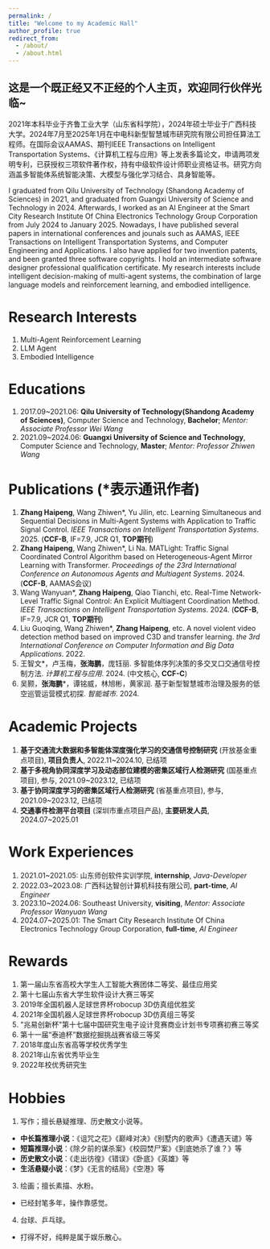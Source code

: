 ```yaml
---
permalink: /
title: "Welcome to my Academic Hall"
author_profile: true
redirect_from: 
  - /about/
  - /about.html
---
```


**这是一个既正经又不正经的个人主页，欢迎同行伙伴光临~**
------
2021年本科毕业于齐鲁工业大学（山东省科学院），2024年硕士毕业于广西科技大学。2024年7月至2025年1月在中电科新型智慧城市研究院有限公司担任算法工程师。在国际会议AAMAS、期刊IEEE Transactions on Intelligent Transportation Systems、《计算机工程与应用》等上发表多篇论文，申请两项发明专利，已获授权三项软件著作权，持有中级软件设计师职业资格证书。研究方向涵盖多智能体系统智能决策、大模型与强化学习结合、具身智能等。

I graduated from Qilu University of Technology (Shandong Academy of Sciences) in 2021, and graduated from Guangxi University of Science and Technology in 2024. Afterwards, I worked as an AI Engineer at the Smart City Research Institute Of China Electronics Technology Group Corporation from July 2024 to January 2025. Nowadays, I have published several papers in international conferences and jounals such as AAMAS, IEEE Transactions on Intelligent Transportation Systems, and Computer Engineering and Applications. I also have applied for two invention patents, and been granted three software copyrights. I hold an intermediate software designer professional qualification certificate. My research interests include intelligent decision-making of multi-agent systems, the combination of large language models and reinforcement learning, and embodied intelligence.

**Research Interests**
======
1. Multi-Agent Reinforcement Learning
2. LLM Agent
3. Embodied Intelligence

**Educations**
======
1. 2017.09~2021.06: **Qilu University of Technology(Shandong Academy of Sciences)**, Computer Science and Technology, **Bachelor**; _Mentor: Associate Professor Wei Wang_
2. 2021.09~2024.06: **Guangxi University of Science and Technology**, Computer Science and Technology, **Master**; _Mentor: Professor Zhiwen Wang_

**Publications** (*表示通讯作者)
======
1. **Zhang Haipeng**, Wang Zhiwen*, Yu Jilin, etc. Learning Simultaneous and Sequential Decisions in Multi-Agent Systems with Application to Traffic Signal Control. _IEEE Transactions on Intelligent Transportation Systems_. 2025. (**CCF-B**, IF=7.9, JCR Q1, **TOP期刊**)
2. **Zhang Haipeng**, Wang Zhiwen*, Li Na. MATLight: Traffic Signal Coordinated Control Algorithm based on Heterogeneous-Agent Mirror Learning with Transformer. _Proceedings of the 23rd International Conference on Autonomous Agents and Multiagent Systems_. 2024. (**CCF-B**, AAMAS会议)
3. Wang Wanyuan*, **Zhang Haipeng**, Qiao Tianchi, etc. Real-Time Network-Level Traffic Signal Control: An Explicit Multiagent Coordination Method. _IEEE Transactions on Intelligent Transportation Systems_. 2024. (**CCF-B**, IF=7.9, JCR Q1, **TOP期刊**)
4. Liu Guoqing, Wang Zhiwen*, **Zhang Haipeng**, etc. A novel violent video detection method based on improved C3D and transfer learning. _the 3rd International Conference on Computer Information and Big Data Applications_. 2022.
5. 王智文*，卢玉梅，**张海鹏**，庞钰丽. 多智能体序列决策的多交叉口交通信号控制方法. _计算机工程与应用_. 2024. (中文核心, **CCF-C**)
6. 吴颢，**张海鹏***，谭铭威，林旭彬，黄家润. 基于新型智慧城市治理及服务的低空巡管运营模式初探. _智能城市_. 2024.

**Academic Projects**
======
1. **基于交通流大数据和多智能体深度强化学习的交通信号控制研究** (开放基金重点项目), **项目负责人**, 2022.11~2024.10, 已结项
2. **基于多视角协同深度学习及动态部位建模的密集区域行人检测研究** (国基重点项目), 参与, 2021.09~2023.12, 已结项
3. **基于协同深度学习的密集区域行人检测研究** (省基重点项目), 参与, 2021.09~2023.12, 已结项
4. **交通事件检测平台项目** (深圳市重点项目产品), **主要研发人员**, 2024.07~2025.01

**Work Experiences**
======
1. 2021.01~2021.05: 山东师创软件实训学院, **internship**, _Java-Developer_
2. 2022.03~2023.08: 广西科达智创计算机科技有限公司, **part-time**, _AI Engineer_
3. 2023.10~2024.06: Southeast University, **visiting**, _Mentor: Associate Professor Wanyuan Wang_
4. 2024.07~2025.01: The Smart City Research Institute Of China Electronics Technology Group Corporation, **full-time**, _AI Engineer_

**Rewards**
======
1. 第一届山东省高校大学生人工智能大赛团体二等奖、最佳应用奖
2. 第十七届山东省大学生软件设计大赛三等奖
3. 2019年全国机器人足球世界杯robocup 3D仿真组优胜奖
4. 2021年全国机器人足球世界杯robocup 3D仿真组三等奖
5. "兆易创新杯"第十七届中国研究生电子设计竞赛商业计划书专项赛初赛三等奖
6. 第十一届“泰迪杯”数据挖掘挑战赛省级三等奖
7. 2018年度山东省高等学校优秀学生
8. 2021年山东省优秀毕业生
9. 2022年校优秀研究生

**Hobbies**
======
1. 写作；擅长悬疑推理、历史散文小说等。
- **中长篇推理小说**：《诅咒之花》《巅峰对决》《别墅内的歌声》《遭遇天谴》等
- **短篇推理小说**：《除夕前的谋杀案》《校园焚尸案》《到底她杀了谁？》等
- **历史散文小说**：《走出彷徨》《错误》《卧底》《英雄》等
- **生活悬疑小说**：《梦》《无言的结局》《空港》等
3. 绘画；擅长素描、水粉。
- 已经封笔多年，操作靠感觉。
4. 台球、乒乓球。
- 打得不好，纯粹是属于娱乐散心。
